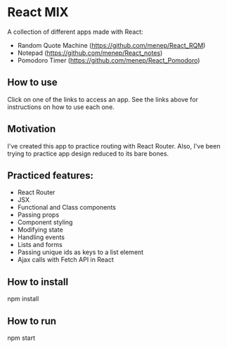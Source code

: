 # React MIX
A collection of different apps made with React:

- Random Quote Machine (https://github.com/menep/React_RQM)
- Notepad (https://github.com/menep/React_notes)
- Pomodoro Timer (https://github.com/menep/React_Pomodoro)

## How to use
Click on one of the links to access an app.
See the links above for instructions on how to use each one.

## Motivation
I've created this app to practice routing with React Router.
Also, I've been trying to practice app design reduced to its bare bones.

## Practiced features:
- React Router
- JSX
- Functional and Class components
- Passing props
- Component styling
- Modifying state
- Handling events
- Lists and forms
- Passing unique ids as keys to a list element
- Ajax calls with Fetch API in React

## How to install
npm install

## How to run
npm start